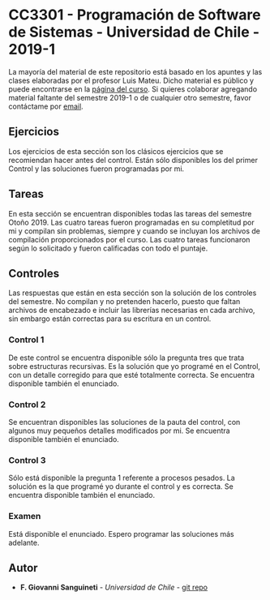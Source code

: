 # CC3301 - Programación de Software de Sistemas - Universidad de Chile - 2019-1

La mayoría del material de este repositorio está basado en los apuntes y las clases elaboradas por el profesor Luis Mateu. Dicho material es público y puede encontrarse en la [página del curso](https://users.dcc.uchile.cl/~lmateu/CC3301/).
Si quieres colaborar agregando material faltante del semestre 2019-1 o de cualquier otro semestre, favor contáctame por [email](mailto:franco.sanguineti@ug.uchile.cl).

## Ejercicios

Los ejercicios de esta sección son los clásicos ejercicios que se recomiendan hacer antes del control. Están sólo disponibles los del primer Control y las soluciones fueron programadas por mi.

## Tareas

En esta sección se encuentran disponibles todas las tareas del semestre Otoño 2019. Las cuatro tareas fueron programadas en su completitud por mi y compilan sin problemas, siempre y cuando se incluyan los archivos de compilación proporcionados por el curso. Las cuatro tareas funcionaron según lo solicitado y fueron calificadas con todo el puntaje.

## Controles

Las respuestas que están en esta sección son la solución de los controles del semestre. No compilan y no pretenden hacerlo, puesto que faltan archivos de encabezado e incluir las librerías necesarias en cada archivo, sin embargo están correctas para su escritura en un control. 

### Control 1
De este control se encuentra disponible sólo la pregunta tres que trata sobre estructuras recursivas. Es la solución que yo programé en el Control, con un detalle corregido para que esté totalmente correcta. Se encuentra disponible también el enunciado.

### Control 2
Se encuentran disponibles las soluciones de la pauta del control, con algunos muy pequeños detalles modificados por mi. Se encuentra disponible también el enunciado.

### Control 3
Sólo está disponible la pregunta 1 referente a procesos pesados. La solución es la que programé yo durante el control y es correcta. Se encuentra disponible también el enunciado. 

### Examen
Está disponible el enunciado. Espero programar las soluciones más adelante.

## Autor

* **F. Giovanni Sanguineti** - *Universidad de Chile* - [git repo](https://github.com/sanguineti/)

